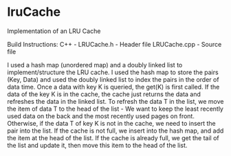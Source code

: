 lruCache
========

Implementation of an LRU Cache 


Build Instructions: 
C++ - LRUCache.h - Header file
      LRUCache.cpp - Source file
      
I used a hash map (unordered map) and a doubly linked list to implement/structure the LRU cache. I used the hash map to store the pairs (Key, Data) and used the doubly linked list to index the pairs in the order of data time. Once a data with key K is queried, the get(K) is first called. If the data of the key K is in the cache, the cache just returns the data and refreshes the data in the linked list. To refresh the data T in the list, we move the item of data T to the head of the list - We want to keep the least recently used data on the back and the most recently used pages on front. Otherwise, if the data T of key K is not in the cache, we need to insert the pair into the list. If the cache is not full, we insert into the hash map, and add the item at the head of the list. If the cache is already full, we get the tail of the list and update it, then move this item to the head of the list. 
